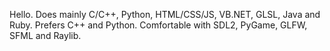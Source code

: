 Hello.
Does mainly C/C++, Python, HTML/CSS/JS, VB.NET, GLSL, Java and Ruby.
Prefers C++ and Python.
Comfortable with SDL2, PyGame, GLFW, SFML and Raylib.
